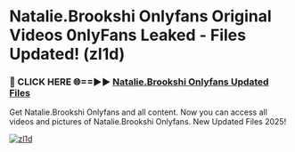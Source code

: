 # Natalie.Brookshi Onlyfans Original Videos 0nlyFans Leaked - Files Updated! (zl1d)

<h3>🔴 CLICK HERE 🌐==►► <a href="https://tinyurl.com/2m67pmp6" rel="nofollow">Natalie.Brookshi Onlyfans Updated Files</a></h3>

Get Natalie.Brookshi Onlyfans and all content. Now you can access all videos and pictures of Natalie.Brookshi Onlyfans. New Updated Files 2025!

[![zl1d](https://i.imgur.com/H4QAA4z.gif)](https://tinyurl.com/2m67pmp6)